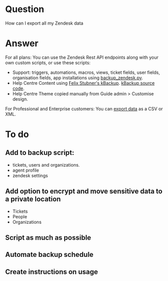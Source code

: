 # Question
How can I export all my Zendesk data

# Answer
For all plans:
You can use the Zendesk Rest API endpoints along with your own custom scripts, or use these scripts:
 - Support: triggers, automations, macros, views, ticket fields, user fields, organisation fields, app installations using [backup_zendesk.py](https://github.com/itsolver/zendesk/blob/master/backup_zendesk.py).
  - Help Centre Content using [Felix Stubner's kBackup](https://support.zendesk.com/hc/en-us/community/posts/210927837). [kBackup source code](https://github.com/Fail2Reap/kBackup).
   - Help Centre Theme copied manually from Guide admin > Customise design.

For Professional and Enterprise customers:
You can [export data](https://support.zendesk.com/hc/en-us/articles/203662346-Exporting-data-to-a-JSON-CSV-or-XML-file-Professional-and-Enterprise-) as a CSV or XML.

# To do
## Add to backup script: 
- tickets, users and organizations.
- agent profile
- zendesk settings

## Add option to encrypt and move sensitive data to a private location
 - Tickets
 - People
 - Organizations
 
## Script as much as possible

## Automate backup schedule

## Create instructions on usage
